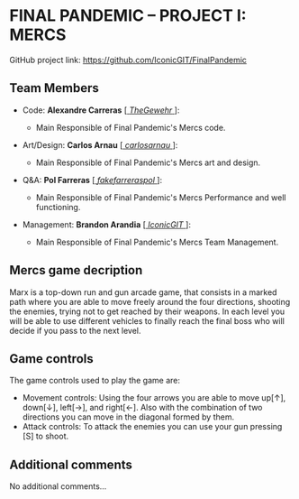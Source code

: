 # FINAL PANDEMIC – PROJECT I: MERCS

GitHub project link: https://github.com/IconicGIT/FinalPandemic

## Team Members

- Code: **Alexandre Carreras** [[ _TheGewehr_ ](https://github.com/TheGewehr)]:
  - Main Responsible of Final Pandemic's Mercs code.

- Art/Design: **Carlos Arnau** [[ _carlosarnau_ ](https://github.com/carlosarnau)]:
  - Main Responsible of Final Pandemic's Mercs art and design.

- Q&A: **Pol Farreras** [[ _fakefarreraspol_ ](https://github.com/fakefarreraspol)]:
  - Main Responsible of Final Pandemic's Mercs Performance and well functioning.

- Management: **Brandon Arandia** [[ _IconicGIT_ ](https://github.com/IconicGIT)]:
  - Main Responsible of Final Pandemic's Mercs Team Management.

## Mercs game decription

Marx is a top-down run and gun arcade game, that consists in a marked path where you are able to move freely around the four directions, shooting the enemies, trying not to get reached by their weapons. In each level you will be able to use different vehicles to finally reach the final boss who will decide if you pass to the next level.

## Game controls

The game controls used to play the game are:
- Movement controls: Using the four arrows you are able to move up[↑], down[↓], left[→], and right[←]. Also with the combination of two directions you can move in the diagonal formed by them.
- Attack controls: To attack the enemies you can use your gun pressing [S] to shoot.


## Additional comments

No additional comments...
